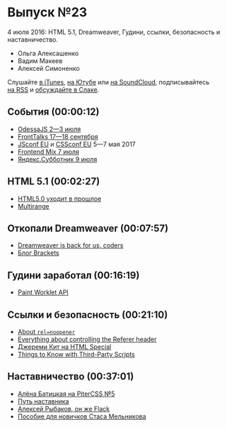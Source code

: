 # Выпуск №23

4 июля 2016: HTML 5.1, Dreamweaver, Гудини, ссылки, безопасность и наставничество.

- Ольга Алексашенко
- Вадим Макеев
- Алексей Симоненко

Слушайте [в iTunes](https://itunes.apple.com/ru/podcast/veb-standarty/id1080500016), [на Ютубе](https://www.youtube.com/playlist?list=PLMBnwIwFEFHcwuevhsNXkFTcadeX5R1Go) или [на SoundCloud](https://soundcloud.com/web-standards), подписывайтесь [на RSS](https://pcr.apple.com/id1080500016) и [обсуждайте в Слаке](http://slack.web-standards.ru/).

## События (00:00:12)

- [OdessaJS 2—3 июля](http://odessajs.org/)
- [FrontTalks 17—18 сентября](https://events.yandex.ru/events/yagosti/17-18-september-2016/)
- [JSconf EU](http://2017.jsconf.eu/) и [CSSconf EU](http://2017.cssconf.eu/) 5—7 мая 2017
- [Frontend Mix 7 июля](https://events.yandex.ru/events/meetings/7-july-2016/)
- [Яндекс.Субботник 9 июля](https://events.yandex.ru/events/yasubbotnik/09-july-2016/)

## HTML 5.1 (00:02:27)

- [HTML5.0 уходит в прошлое](http://css-live.ru/vecssti-s-polej/html5-0-uxodit-v-proshloe.html)
- [Multirange](http://leaverou.github.io/multirange/)

## Откопали Dreamweaver (00:07:57)

- [Dreamweaver is back for us, coders](https://medium.com/p/2a1be75ae595)
- [Блог Brackets](http://blog.brackets.io/)

## Гудини заработал (00:16:19)

- [Paint Worklet API](https://twitter.com/DasSurma/status/747417421938470912)

## Ссылки и безопасность (00:21:10)

- [About `rel=noopener`](https://mathiasbynens.github.io/rel-noopener/)
- [Everything about controlling the Referer header](https://blog.fastmail.com/2016/06/20/everything-you-could-ever-want-to-know-and-more-about-controlling-the-referer-header/)
- [Джереми Кит на HTML Special](https://vimeo.com/172794545)
- [Things to Know with Third-Party Scripts](https://css-tricks.com/potential-dangers-of-third-party-javascript/)

## Наставничество (00:37:01)

- [Алёна Батицкая на PiterCSS №5](https://youtu.be/qFeCi6E3e14?t=1354)
- [Путь наставника](http://web-standards.ru/articles/path-of-tutor/)
- [Алексей Рыбаков, он же Flack](http://flack.ru/)
- [Пособие для новичков Стаса Мельникова](https://www.gitbook.com/book/melnik909/tutorial-for-beginner-front-end-developer/details)
